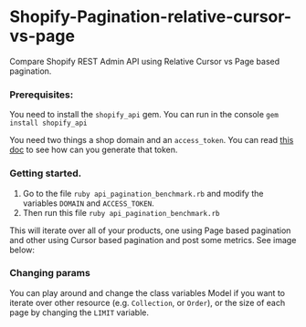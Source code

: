 # Shopify-Pagination-relative-cursor-vs-page
Compare Shopify REST Admin API using Relative Cursor vs Page based pagination. 

### Prerequisites: 
You need to install the `shopify_api` gem. You can run in the console `gem install shopify_api`

You need two things a shop domain and an `access_token`. You can read [this doc](https://github.com/Shopify/shopify_api#3-requesting-access-from-a-shop) to see how can you generate that token. 

### Getting started.

1) Go to the file `ruby api_pagination_benchmark.rb` and modify the variables `DOMAIN` and `ACCESS_TOKEN`.
2) Then run this file `ruby api_pagination_benchmark.rb`

This will iterate over all of your products, one using Page based pagination and other using Cursor based pagination and post some metrics. See image below:


### Changing params

You can play around and change the class variables Model if you want to iterate over other resource (e.g. `Collection`, or `Order`), or the size of each page by changing the `LIMIT` variable. 
